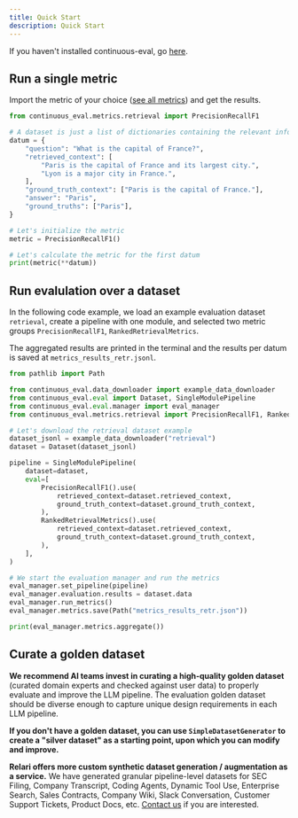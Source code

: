 ```yaml
---
title: Quick Start
description: Quick Start
---
```


If you haven't installed continuous-eval, go [here](../installation/).

## Run a single metric

Import the metric of your choice ([see all metrics](../../metrics/overview/)) and get the results.

```python
from continuous_eval.metrics.retrieval import PrecisionRecallF1

# A dataset is just a list of dictionaries containing the relevant information
datum = {
    "question": "What is the capital of France?",
    "retrieved_context": [
        "Paris is the capital of France and its largest city.",
        "Lyon is a major city in France.",
    ],
    "ground_truth_context": ["Paris is the capital of France."],
    "answer": "Paris",
    "ground_truths": ["Paris"],
}

# Let's initialize the metric
metric = PrecisionRecallF1()

# Let's calculate the metric for the first datum
print(metric(**datum))
```

## Run evalulation over a dataset

In the following code example, we load an example evaluation dataset `retrieval`, create a pipeline with one module, and selected two metric groups `PrecisionRecallF1`, `RankedRetrievalMetrics`. 

The aggregated results are printed in the terminal and the results per datum is saved at `metrics_results_retr.jsonl`.

```python
from pathlib import Path

from continuous_eval.data_downloader import example_data_downloader
from continuous_eval.eval import Dataset, SingleModulePipeline
from continuous_eval.eval.manager import eval_manager
from continuous_eval.metrics.retrieval import PrecisionRecallF1, RankedRetrievalMetrics

# Let's download the retrieval dataset example
dataset_jsonl = example_data_downloader("retrieval")
dataset = Dataset(dataset_jsonl)

pipeline = SingleModulePipeline(
    dataset=dataset,
    eval=[
        PrecisionRecallF1().use(
            retrieved_context=dataset.retrieved_context,
            ground_truth_context=dataset.ground_truth_context,
        ),
        RankedRetrievalMetrics().use(
            retrieved_context=dataset.retrieved_context,
            ground_truth_context=dataset.ground_truth_context,
        ),
    ],
)

# We start the evaluation manager and run the metrics
eval_manager.set_pipeline(pipeline)
eval_manager.evaluation.results = dataset.data
eval_manager.run_metrics()
eval_manager.metrics.save(Path("metrics_results_retr.json"))

print(eval_manager.metrics.aggregate())
```

## Curate a golden dataset

**We recommend AI teams invest in curating a high-quality golden dataset** (curated domain experts and checked against user data) to properly evaluate and improve the LLM pipeline. The evaluation golden dataset should be diverse enough to capture unique design requirements in each LLM pipeline.

**If you don't have a golden dataset, you can use `SimpleDatasetGenerator` to create a "silver dataset" as a starting point, upon which you can modify and improve.**

**Relari offers more custom synthetic dataset generation / augmentation as a service.** We have generated granular pipeline-level datasets for SEC Filing, Company Transcript, Coding Agents, Dynamic Tool Use, Enterprise Search, Sales Contracts, Company Wiki, Slack Conversation, Customer Support Tickets, Product Docs, etc. [Contact us](mailto:founders@relari.ai) if you are interested.